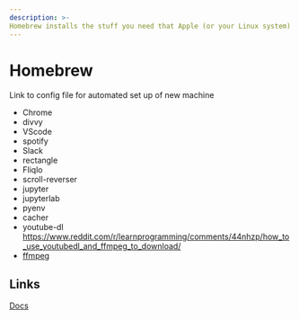 ```yaml
---
description: >-
Homebrew installs the stuff you need that Apple (or your Linux system) didn’t.
---
```


# Homebrew

Link to config file for automated set up of new machine

* Chrome
* divvy 
* VScode
* spotify
* Slack
* rectangle
* Fliqlo
* scroll-reverser
* jupyter
* jupyterlab
* pyenv
* cacher
* youtube-dl
https://www.reddit.com/r/learnprogramming/comments/44nhzp/how_to_use_youtubedl_and_ffmpeg_to_download/
* [ffmpeg](https://formulae.brew.sh/formula/ffmpeg) 


## Links
[Docs](https://brew.sh/)



